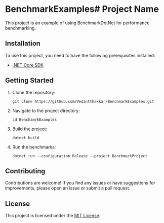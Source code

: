 # BenchmarkExamples# Project Name

This project is an example of using BenchmarkDotNet for performance benchmarking.

## Installation

To use this project, you need to have the following prerequisites installed:

- [.NET Core SDK](https://dotnet.microsoft.com/download)

## Getting Started

1. Clone the repository:

    ```shell
    git clone https://github.com/Vedantthakkar/BenchmarkExamples.git
    ```

2. Navigate to the project directory:

    ```shell
    cd BenchamrkExamples
    ```

3. Build the project:

    ```shell
    dotnet build
    ```

4. Run the benchmarks:

    ```shell
    dotnet run --configuration Release --project BenchmarkProject
    ```

## Contributing

Contributions are welcome! If you find any issues or have suggestions for improvements, please open an issue or submit a pull request.

## License

This project is licensed under the [MIT License](LICENSE).